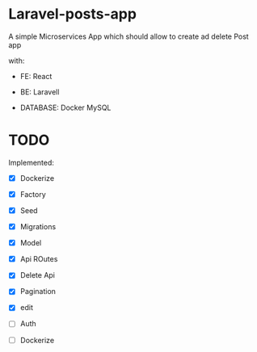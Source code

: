 # Laravel-posts-app

A simple Microservices App which should allow to create ad delete Post app

with:

* FE:  React

* BE: Laravell 

* DATABASE: Docker MySQL

# TODO

Implemented:

- [x] Dockerize

- [x] Factory

- [x] Seed

- [x] Migrations

- [x] Model

- [x] Api  ROutes 

- [x] Delete Api 

- [x] Pagination 

- [x] edit 

- [ ] Auth

- [ ] Dockerize
